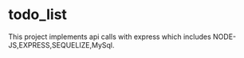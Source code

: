 # todo_list
This project implements api calls with express which includes NODE-JS,EXPRESS,SEQUELIZE,MySql.
